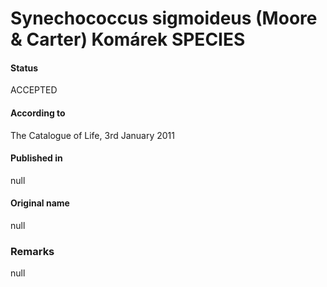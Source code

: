 # Synechococcus sigmoideus (Moore & Carter) Komárek SPECIES

#### Status
ACCEPTED

#### According to
The Catalogue of Life, 3rd January 2011

#### Published in
null

#### Original name
null

### Remarks
null
